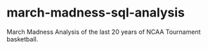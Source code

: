 # march-madness-sql-analysis
March Madness Analysis of the last 20 years of NCAA Tournament basketball.

